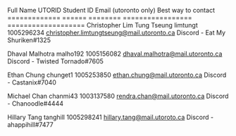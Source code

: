 Full Name                      UTORID     Student ID   Email (utoronto only)                       Best way to contact
=============                  ======      ========    =================                           ===================
Christopher Lim Tung Tseung    limtungt    1005296234  christopher.limtungtseung@mail.utoronto.ca  Discord - Eat My Shuriken#1325

Dhaval Malhotra                malho192    1005156082  dhaval.malhotra@mail.utoronto.ca            Discord - Twisted Tornado#7605

Ethan Chung                    chunget1    1005253850  ethan.chung@mail.utoronto.ca                Discord - Castanix#7040

Michael Chan                   chanmi43    1003137580  rendra.chan@mail.utoronto.ca                Discord - Chanoodle#4444

Hillary Tang                   tanghill    1005298241 hillary.tang@mail.utoroto.ca                 Discord - ahappihill#7477

